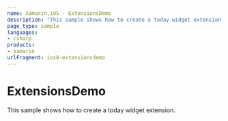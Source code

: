 ```yaml
---
name: Xamarin.iOS - ExtensionsDemo
description: "This sample shows how to create a today widget extension #ios8"
page_type: sample
languages:
- csharp
products:
- xamarin
urlFragment: ios8-extensionsdemo
---
```

# ExtensionsDemo

This sample shows how to create a today widget extension.
